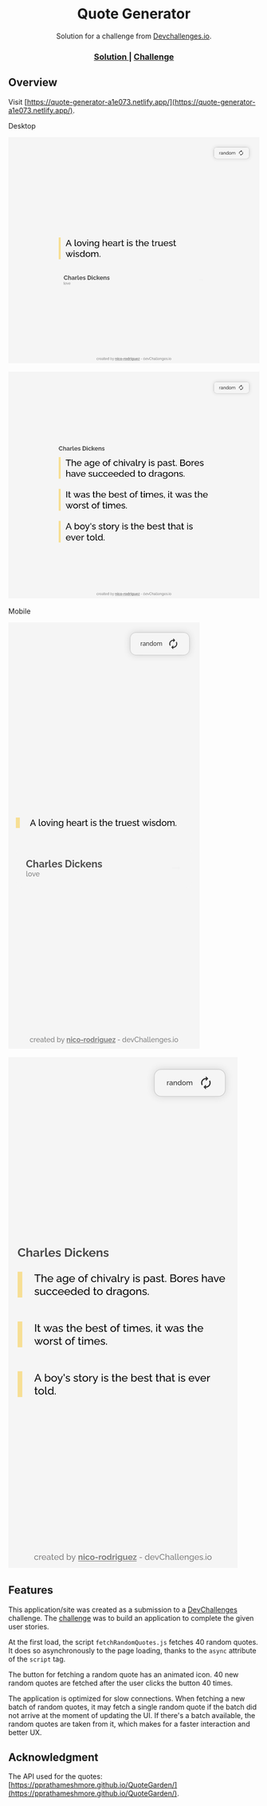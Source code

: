 <h1 align="center">Quote Generator</h1>

<div align="center">
   Solution for a challenge from  <a href="http://devchallenges.io" target="_blank">Devchallenges.io</a>.
</div>

<div align="center">
  <h3>
    <a href="https://quote-generator-a1e073.netlify.app/">
      Solution
    </a>
    <span> | </span>
    <a href="https://devchallenges.io/challenges/8Y3J4ucAMQpSnYTwwWW8">
      Challenge
    </a>
  </h3>
</div>

## Overview

Visit [https://quote-generator-a1e073.netlify.app/](https://quote-generator-a1e073.netlify.app/).

Desktop

![screenshot](./screenshot-desktop.png)

![screenshot](./screenshot-desktop-2.png)

Mobile

![screenshot](./screenshot-mobile.png)

![screenshot](./screenshot-mobile-2.png)
## Features

This application/site was created as a submission to a [DevChallenges](https://devchallenges.io/challenges) challenge. The [challenge](https://devchallenges.io/challenges/8Y3J4ucAMQpSnYTwwWW8) was to build an application to complete the given user stories.

At the first load, the script `fetchRandomQuotes.js` fetches 40 random quotes. It does so asynchronously to the page loading, thanks to the `async` attribute of the `script` tag.

The button for fetching a random quote has an animated icon. 40 new random quotes are fetched after the user clicks the button 40 times.

The application is optimized for slow connections. When fetching a new batch of random quotes, it may fetch a single random quote if the batch did not arrive at the moment of updating the UI. If there's a batch available, the random quotes are taken from it, which makes for a faster interaction and better UX.

## Acknowledgment

The API used for the quotes: [https://pprathameshmore.github.io/QuoteGarden/](https://pprathameshmore.github.io/QuoteGarden/).

